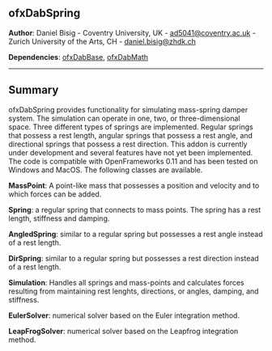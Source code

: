

## ofxDabSpring

**Author**:  Daniel Bisig - Coventry University, UK - [ad5041@coventry.ac.uk](ad5041@coventry.ac.uk) - Zurich University of the Arts, CH - [daniel.bisig@zhdk.ch](daniel.bisig@zhdk.ch)

**Dependencies**: [ofxDabBase](https://bitbucket.org/dbisig/ofxdabbase_011/src/master/), [ofxDabMath](https://bitbucket.org/dbisig/ofxdabmath_011/src/master/)

---

## Summary

ofxDabSpring provides functionality for simulating mass-spring damper system.  The simulation can operate in one, two, or three-dimensional space. Three different types of springs are implemented. Regular springs that possess a rest length, angular springs that possess a rest angle, and directional springs that possess a rest direction. This addon is currently under development and several features have not yet been implemented. The code is compatible with OpenFrameworks 0.11 and has been tested on Windows and MacOS. The following classes are available.

**MassPoint**: A point-like mass that possesses a position and velocity and to which forces can be added.

**Spring**: a regular spring that connects to mass points. The spring has a rest length, stiffness and damping. 

**AngledSpring**: similar to a regular spring but possesses a rest angle instead of a rest length.

**DirSpring**: similar to a regular spring but possesses a rest direction instead of a rest length.

**Simulation**: Handles all springs and mass-points and calculates forces resulting from maintaining rest lenghts, directions, or angles, damping, and stiffness. 

**EulerSolver**: numerical solver based on the Euler integration method.

**LeapFrogSolver**: numerical solver based on the Leapfrog integration method.

